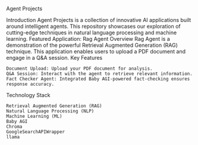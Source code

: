 Agent Projects

Introduction
Agent Projects is a collection of innovative AI applications built around intelligent agents. This repository showcases our exploration of cutting-edge techniques in natural language processing and machine learning.
Featured Application: Rag Agent
Overview
Rag Agent is a demonstration of the powerful Retrieval Augmented Generation (RAG) technique. This application enables users to upload a PDF document and engage in a Q&A session.
Key Features

    Document Upload: Upload your PDF document for analysis.
    Q&A Session: Interact with the agent to retrieve relevant information.
    Fact Checker Agent: Integrated Baby AGI-powered fact-checking ensures response accuracy.

Technology Stack

    Retrieval Augmented Generation (RAG)
    Natural Language Processing (NLP)
    Machine Learning (ML)
    Baby AGI
    Chroma
    GoogleSearchAPIWrapper
    llama
